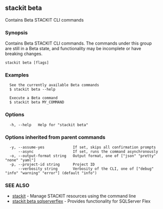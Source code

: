 ## stackit beta

Contains Beta STACKIT CLI commands

### Synopsis

Contains Beta STACKIT CLI commands.
The commands under this group are still in a Beta state, and functionality may be incomplete or have breaking changes.

```
stackit beta [flags]
```

### Examples

```
  See the currently available Beta commands
  $ stackit beta --help

  Execute a Beta command
  $ stackit beta MY_COMMAND
```

### Options

```
  -h, --help   Help for "stackit beta"
```

### Options inherited from parent commands

```
  -y, --assume-yes             If set, skips all confirmation prompts
      --async                  If set, runs the command asynchronously
  -o, --output-format string   Output format, one of ["json" "pretty" "none" "yaml"]
  -p, --project-id string      Project ID
      --verbosity string       Verbosity of the CLI, one of ["debug" "info" "warning" "error"] (default "info")
```

### SEE ALSO

* [stackit](./stackit.md)	 - Manage STACKIT resources using the command line
* [stackit beta sqlserverflex](./stackit_beta_sqlserverflex.md)	 - Provides functionality for SQLServer Flex

